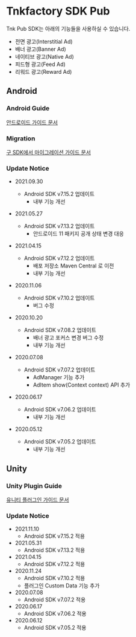 # Tnkfactory SDK Pub

Tnk Pub SDK는 아래의 기능들을 사용하실 수 있습니다.

* 전면 광고(Interstitial Ad)
* 배너 광고(Banner Ad)
* 네이티브 광고(Native Ad)
* 피드형 광고(Feed Ad)
* 리워드 광고(Reward Ad)

## Android

### Android Guide

[안드로이드 가이드 문서](./Android_Guide.md)

### Migration

[구 SDK에서 마이그레이션 가이드 문서](./Migration_Guide.md)

### Update Notice
* 2021.09.30
  * Android SDK v7.15.2 업데이트
    * 내부 기능 개선
* 2021.05.27
  * Android SDK v7.13.2 업데이트
    * 안드로이드 11 패키지 공개 상태 변경 대응
* 2021.04.15
  * Android SDK v7.12.2 업데이트
    * 배포 저장소 Maven Central 로 이전
    * 내부 기능 개선
* 2020.11.06
  * Android SDK v7.10.2 업데이트
    * 버그 수정

* 2020.10.20
  * Android SDK v7.08.2 업데이트
    * 배너 광고 포커스 변경 버그 수정
    * 내부 기능 개선

* 2020.07.08
  * Android SDK v7.07.2 업데이트
    * AdManager 기능 추가
    * AdItem show(Context context) API 추가
* 2020.06.17
  * Android SDK v7.06.2 업데이트
    * 내부 기능 개선
* 2020.05.12
  * Android SDK v7.05.2 업데이트
    * 내부 기능 개선



## Unity

### Unity Plugin Guide

[유니티 플러그인 가이드 문서](./Unity_Plugin_Guide.md)

### Update Notice
* 2021.11.10
  * Android SDK v7.15.2 적용
* 2021.05.31
  * Android SDK v7.13.2 적용
* 2021.04.15
  * Android SDK v7.12.2 적용
* 2020.11.24
  * Android SDK v7.10.2 적용
  * 플러그인 Custom Data 기능 추가
* 2020.07.08
  * Android SDK v7.07.2 적용
* 2020.06.17
  * Android SDK v7.06.2 적용
* 2020.06.12
  * Android SDK v7.05.2 적용



